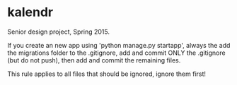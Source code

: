 # kalendr
Senior design project, Spring 2015.

If you create an new app using 'python manage.py startapp', always the add the migrations folder to the .gitignore, add and commit ONLY the .gitignore (but do not push), then add and commit the remaining files.

This rule applies to all files that should be ignored, ignore them first!

